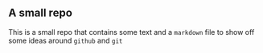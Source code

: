 ## A small repo 

This is a small repo that contains some text and a `markdown` file to show off some ideas around `github` and `git`
